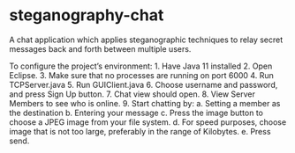# steganography-chat
A chat application which applies steganographic techniques to relay secret messages back and forth between multiple users.

To configure the project’s environment:
        1. Have Java 11 installed
        2. Open Eclipse.
        3. Make sure that no processes are running on port 6000
        4. Run TCPServer.java
        5. Run GUIClient.java
        6. Choose username and password, and press Sign Up button.
        7. Chat view should open.
        8. View Server Members to see who is online.
        9. Start chatting by:
               a. Setting a member as the destination
               b. Entering your message
               c. Press the image button to choose a JPEG  image from your file system.
               d. For speed purposes, choose image that is not too large, preferably in the range of Kilobytes.
               e. Press send.
